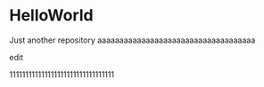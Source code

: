 # HelloWorld
Just another repository
aaaaaaaaaaaaaaaaaaaaaaaaaaaaaaaaaaaa










edit 




111111111111111111111111111111111
